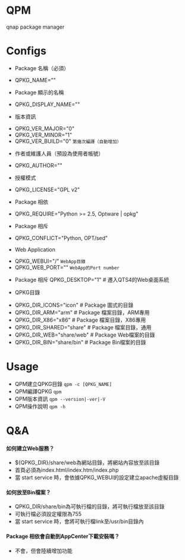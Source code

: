 QPM
===
qnap package manager

Configs
===
* Package 名稱（必須）
 - QPKG_NAME=""

* Package 顯示的名稱
 - QPKG_DISPLAY_NAME=""

* 版本資訊
 - QPKG_VER_MAJOR="0"                         
 - QPKG_VER_MINOR="1"
 - QPKG_VER_BUILD="0" `第幾次編譯（自動增加）`

* 作者或維護人員（預設為使用者帳號）
 - QPKG_AUTHOR=""

* 授權模式
 - QPKG_LICENSE="GPL v2"

* Package 相依
 - QPKG_REQUIRE="Python >= 2.5, Optware | opkg"

* Package 相斥
 - QPKG_CONFLICT="Python, OPT/sed"

* Web Application
 - QPKG_WEBUI="/" `WebApp目錄`
 - QPKG_WEB_PORT="" `WebApp的Port number`

* Package 相斥
QPKG_DESKTOP="1"                               # 遷入QTS4的Web桌面系統

* QPKG目錄
 - QPKG_DIR_ICONS="icon"                          # Package 圖式的目錄
 - QPKG_DIR_ARM="arm"                             # Package 檔案目錄，ARM專用
 - QPKG_DIR_X86="x86"                             # Package 檔案目錄，X86專用
 - QPKG_DIR_SHARED="share"                        # Package 檔案目錄，通用
 - QPKG_DIR_WEB="share/web"                       # Package Web檔案的目錄
 - QPKG_DIR_BIN="share/bin"                       # Package Bin檔案的目錄

Usage
===
* QPM建立QPKG目錄 `qpm -c [QPKG_NAME]`
* QPM編譯QPKG `qpm`
* QPM版本資訊 `qpm --version|-ver|-V`
* QPM操作說明 `qpm -h`

Q&A
===
#### 如何建立Web服務？
- ${QPKG_DIR}/share/web為網站目錄，將網站內容放至該目錄
- 首頁必須為index.html/index.htm/index.php
- 當 start service 時，會依據QPKG_WEBUI的設定建立apache虛擬目錄

#### 如何放至Bin檔案？
- QPKG_DIR/share/bin為可執行檔的目錄，將可執行檔放至該目錄
- 可執行檔必須設定權限為755
- 當 start service 時，會將可執行檔link至/usr/bin目錄內

#### Package 相依會自動到AppCenter下載安裝嗎？
- 不會，但會陸續增加功能
